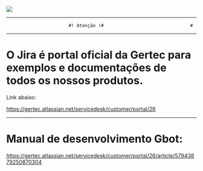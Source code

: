 [![](https://pbs.twimg.com/media/EKzBdw7WwAQrq8J.png)](https://www.gertec.com.br/)

 ----------------------------------------------------------------------

                           #! Atenção !#                                #
 
  ----------------------------------------------------------------------

# O Jira é portal oficial da Gertec para exemplos e documentações de todos os nossos produtos. 
 
 Link abaixo:
 
 https://gertec.atlassian.net/servicedesk/customer/portal/26
 
 ----------------------------------------------------------------------

# Manual de desenvolvimento Gbot:

https://gertec.atlassian.net/servicedesk/customer/portal/26/article/57943879250870304
